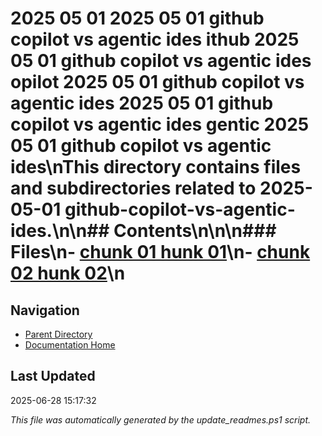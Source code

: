 # 2025 05 01  2025 05 01 github copilot vs agentic ides ithub  2025 05 01 github copilot vs agentic ides opilot  2025 05 01 github copilot vs agentic ides  2025 05 01 github copilot vs agentic ides gentic  2025 05 01 github copilot vs agentic ides\nThis directory contains files and subdirectories related to 2025-05-01 github-copilot-vs-agentic-ides.\n\n## Contents\n<!-- toc -->\n\n### Files\n- [chunk 01 hunk 01](./chunk_01.md)\n- [chunk 02 hunk 02](./chunk_02.md)\n
## Navigation

- [Parent Directory](../)
- [Documentation Home](../../)

## Last Updated

2025-06-28 15:17:32

*This file was automatically generated by the update_readmes.ps1 script.*


